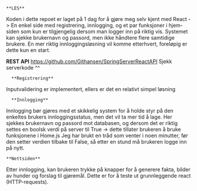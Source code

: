       
                                                                        **LES**
												               											
Koden i dette repoet er laget på 1 dag for å gjøre meg selv kjent med React -> En enkel side med registrering, innlogging, og et par funksjoner i hjem-siden som kun er tilgjengelig dersom man logger inn på riktig vis. Systemet kan sjekke brukernavn og passord, men ikke håndtere flere samtidige brukere. En mer riktig innloggingsløsning vil komme etterhvert, foreløpig er dette kun en start. 

**REST API** 
https://github.com/Githansen/SpringServerReactAPI 
Sjekk serverkode ^^ 

      **Registrering**
Inputvalidering er implementert, ellers er det en relativt simpel løsning 



      **Innlogging**
Innlogging bør gjøres med et skikkelig system for å holde styr på den enkeltes brukers innloggingsstatus, men det vil ta mer tid å lage. Her sjekkes brukernavn og passord mot databasen, og dersom det er riktig settes en boolsk verdi på server til True -> dette tillater brukeren å bruke funksjonene i Home.js
Jeg har brukt en tråd som venter i noen minutter, før den setter verdien tilbake til False, så etter en stund må brukeren logge inn på nytt. 


	**Nettsiden**
Etter innlogging, kan brukeren trykke på knapper for å generere fakta, bilder av hunder og forslag til gjøremål. Dette er for å teste ut grunnleggende react (HTTP-requests). 
